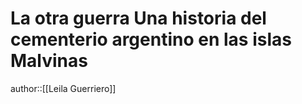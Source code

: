 # La otra guerra Una historia del cementerio argentino en las islas Malvinas

author::[[Leila Guerriero]]